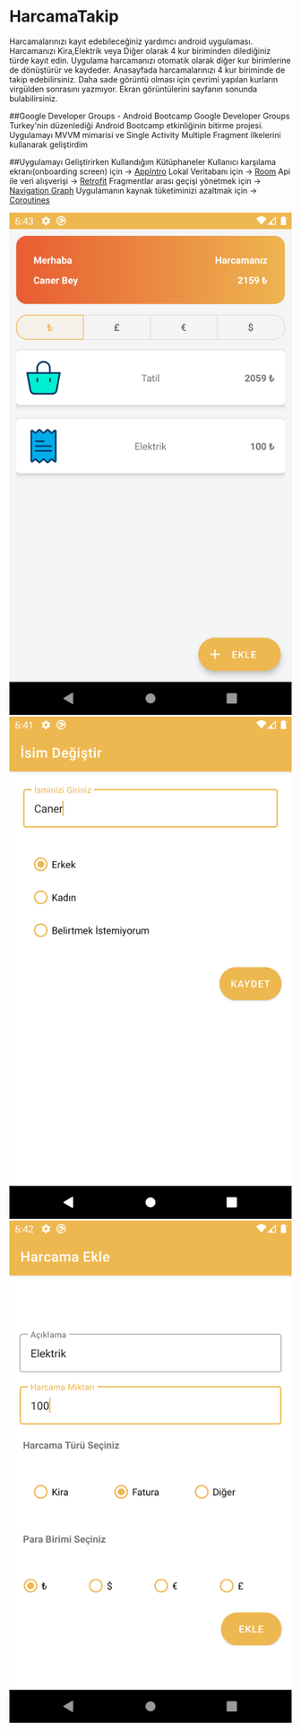 # HarcamaTakip
Harcamalarınızı kayıt edebileceğiniz yardımcı android uygulaması. Harcamanızı Kira,Elektrik veya Diğer olarak 4 kur biriminden dilediğiniz türde kayıt edin. Uygulama harcamanızı otomatik olarak diğer kur birimlerine de dönüştürür ve kaydeder. Anasayfada harcamalarınızı 4 kur biriminde de takip edebilirsiniz. Daha sade görüntü olması için çevrimi yapılan kurların virgülden sonrasını yazmıyor. Ekran görüntülerini sayfanın sonunda bulabilirsiniz.

##Google Developer Groups - Android Bootcamp
Google Developer Groups Turkey'nin düzenlediği Android Bootcamp etkinliğinin bitirme projesi. Uygulamayı MVVM mimarisi ve Single Activity Multiple Fragment ilkelerini kullanarak geliştirdim

##Uygulamayı Geliştirirken Kullandığım Kütüphaneler
Kullanıcı karşılama ekranı(onboarding screen) için -> [AppIntro](https://github.com/AppIntro/AppIntro)
Lokal Veritabanı için -> [Room](https://developer.android.com/jetpack/androidx/releases/room)
Api ile veri alışverişi -> [Retrofit](https://square.github.io/retrofit/)
Fragmentlar arası geçişi yönetmek için -> [Navigation Graph](https://developer.android.com/guide/navigation/navigation-getting-started)
Uygulamanın kaynak tüketiminizi azaltmak için -> [Coroutines](https://developer.android.com/kotlin/coroutines)

![Harcamalarınızı buradan takip edebilir dilediğiniz para birimi türünden görebilirsiniz](https://raw.githubusercontent.com/caner07/HarcamaTakip/master/screenshots/Screenshot_1620488584.png)
![Kullanıcı ismi kayıt sayfası](https://raw.githubusercontent.com/caner07/HarcamaTakip/master/screenshots/Screenshot_1620488502.png)
![Yeni Harcama Ekleme Sayfası](https://raw.githubusercontent.com/caner07/HarcamaTakip/master/screenshots/Screenshot_1620488537.png)

